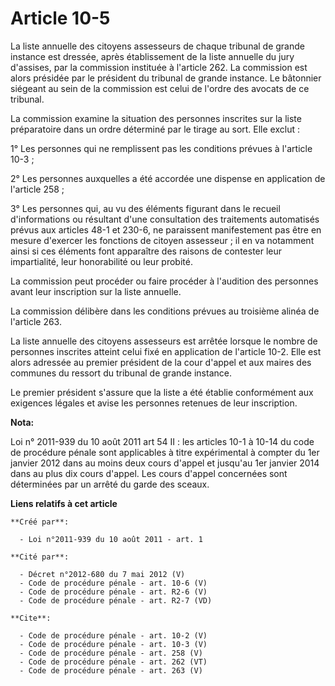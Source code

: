 # Article 10-5

La liste annuelle des citoyens assesseurs de chaque tribunal de grande instance est dressée, après établissement de la liste
annuelle du jury d'assises, par la commission instituée à l'article 262. La commission est alors présidée par le président du
tribunal de grande instance. Le bâtonnier siégeant au sein de la commission est celui de l'ordre des avocats de ce tribunal. 

La commission examine la situation des personnes inscrites sur la liste préparatoire dans un ordre déterminé par le tirage au
sort. Elle exclut : 

1° Les personnes qui ne remplissent pas les conditions prévues à l'article 10-3 ; 

2° Les personnes auxquelles a été accordée une dispense en application de l'article 258 ; 

3° Les personnes qui, au vu des éléments figurant dans le recueil d'informations ou résultant d'une consultation des
traitements automatisés prévus aux articles 48-1 et 230-6, ne paraissent manifestement pas être en mesure d'exercer les
fonctions de citoyen assesseur ; il en va notamment ainsi si ces éléments font apparaître des raisons de contester leur
impartialité, leur honorabilité ou leur probité. 

La commission peut procéder ou faire procéder à l'audition des personnes avant leur inscription sur la liste annuelle. 

La commission délibère dans les conditions prévues au troisième alinéa de l'article 263. 

La liste annuelle des citoyens assesseurs est arrêtée lorsque le nombre de personnes inscrites atteint celui fixé en
application de l'article 10-2. Elle est alors adressée au premier président de la cour d'appel et aux maires des communes du
ressort du tribunal de grande instance. 

Le premier président s'assure que la liste a été établie conformément aux exigences légales et avise les personnes retenues
de leur inscription.

**Nota:**

Loi n° 2011-939 du 10 août 2011 art 54 II : les articles 10-1 à 10-14 du code de procédure pénale sont applicables à titre
expérimental à compter du 1er janvier 2012 dans au moins deux cours d'appel et jusqu'au 1er janvier 2014 dans au plus dix
cours d'appel. Les cours d'appel concernées sont déterminées par un arrêté du garde des sceaux.

**Liens relatifs à cet article**

	**Créé par**:

	  - Loi n°2011-939 du 10 août 2011 - art. 1

	**Cité par**:

	  - Décret n°2012-680 du 7 mai 2012 (V)
	  - Code de procédure pénale - art. 10-6 (V)
	  - Code de procédure pénale - art. R2-6 (V)
	  - Code de procédure pénale - art. R2-7 (VD)

	**Cite**:

	  - Code de procédure pénale - art. 10-2 (V)
	  - Code de procédure pénale - art. 10-3 (V)
	  - Code de procédure pénale - art. 258 (V)
	  - Code de procédure pénale - art. 262 (VT)
	  - Code de procédure pénale - art. 263 (V)
